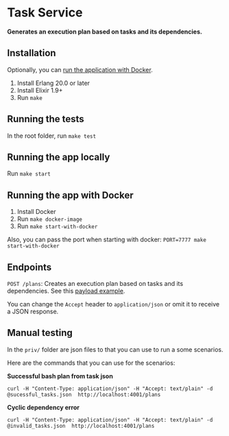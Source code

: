 # Task Service

**Generates an execution plan based on tasks and its dependencies.**


## Installation
Optionally, you can [run the application with Docker](#running-the-app-with-docker).
1. Install Erlang 20.0 or later
2. Install Elixir 1.9+
3. Run `make`

## Running the tests
In the root folder, run `make test`

## Running the app locally
Run `make start`

## Running the app with Docker
1. Install Docker
2. Run `make docker-image`
3. Run `make start-with-docker`

Also, you can pass the port when starting with docker:
`PORT=7777 make start-with-docker`

## Endpoints
`POST /plans`: Creates an execution plan based on tasks and its dependencies. See this [payload example](priv/successful_tasks.json).

You can change the `Accept` header to `application/json` or omit it to receive a JSON response.

## Manual testing

In the `priv/` folder are json files to that you can use to run a some scenarios.

Here are the commands that you can use for the scenarios:

**Successful bash plan from task json**
```
curl -H "Content-Type: application/json" -H "Accept: text/plain" -d @sucessful_tasks.json  http://localhost:4001/plans
```

**Cyclic dependency error**
```
curl -H "Content-Type: application/json" -H "Accept: text/plain" -d @invalid_tasks.json  http://localhost:4001/plans
```
